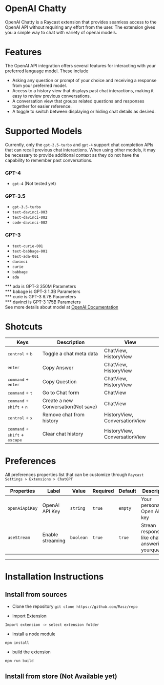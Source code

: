 # OpenAI Chatty
OpenAI Chatty is a Raycast extension that provides seamless access to the OpenAI API without requiring any effort from the user.
The extension gives you a simple way to chat with variety of openai models.

# Features
The OpenAI API integration offers several features for interacting with your preferred language model. These include

- Asking any question or prompt of your choice and receiving a response from your preferred model.
- Access to a history view that displays past chat interactions, making it easy to review previous conversations.
- A conversation view that groups related questions and responses together for easier reference.
- A toggle to switch between displaying or hiding chat details as desired.

# Supported Models

Currently, only the `gpt-3.5-turbo` and `gpt-4` support chat completion APIs that can recall previous chat interactions. When using other models, it may be necessary to provide additional context as they do not have the capability to remember past conversations.


### GPT-4

- `gpt-4` (Not tested yet)

### GPT-3.5

- `gpt-3.5-turbo`
- `text-davinci-003`
- `text-davinci-002`
- `code-davinci-002`

### GPT-3

- `text-curie-001`
- `text-babbage-001`
- `text-ada-001`
- `davinci`
- `curie`
- `babbage`
- `ada`

*** ada is GPT-3 350M Parameters <br/>
*** babage is GPT-3 1.3B Parameters <br/>
*** curie is GPT-3 6.7B Parameters <br/>
*** davinci is GPT-3 175B Parameters<br/>
See more details about model at [OpenAI Documentation](https://platform.openai.com/docs/introduction)

# Shotcuts

| Keys                                                      | Description                         | View                          |
| ---------------------------------------------------       | ----------------------------------- | ----------------------------- |
| <kbd>control</kbd> + <kbd>b</kbd>                         | Toggle a chat meta data             | ChatView, HistoryView         |
| <kbd>enter</kbd>                                          | Copy Answer                         | ChatView, HistoryView         |
| <kbd>command</kbd> + <kbd>enter</kbd>                     | Copy Question                       | ChatView, HistoryView         |
| <kbd>command</kbd> + <kbd>t</kbd>                         | Go to Chat form                     | ChatView                      |
| <kbd>command</kbd> + <kbd>shift</kbd> + <kbd>n</kbd>      | Create a new Conversation(Not save) | ChatView                      |
| <kbd>control</kbd> +  <kbd>x</kbd>                        | Remove chat from history            | HistoryView, ConversationView |
| <kbd>command</kbd> + <kbd>shift</kbd> + <kbd>escape</kbd> | Clear chat history                  | HistoryView, ConversationView |

# Preferences

All preferences properties list that can be customize through `Raycast Settings > Extensions > ChatGPT`

| Properties     | Label            | Value     | Required | Default | Description                                         |
| -------------- | ---------------- | --------- | -------- | ------- | --------------------------------------------------- |
| `openAiApiKey` | OpenAI API Key   | `string`  | `true`   | `empty` | Your personal Open AI API key                       |
| `useStream`    | Enable streaming | `boolean` | `true`   | `true`  | Strean response like chatgpt answering yourquestion |

---

# Installation Instructions

## Install from sources

- Clone the repository
```git clone https://github.com/Masz/repo```

- Import Extension 
```
Import extension -> select extension folder 
```

- Install a node module 
```bash
npm install 
```

- build the extension
```bash
npm run build
```

## Install from store (Not Available yet)
        
    